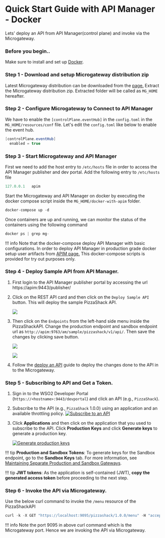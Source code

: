 # Quick Start Guide with API Manager - Docker

Lets' deploy an API from API Manager(control plane) and invoke via the Microgateway.

### Before you begin..

Make sure to install and set up [Docker](https://www.docker.com).

### Step 1 - Download and setup Microgateway distribution zip

Latest Microgateway distribution can be downloaded from the [page.](https://wso2.com/api-management/api-microgateway/) Extract the Microgateway distribution zip. Extracted folder will be called as `MG_HOME` hereafter.

### Step 2 - Configure Microgateway to Connect to API Manager
We have to enable the `[controlPlane.eventHub]` in the `config.toml` in the `MG_HOME/resources/conf` file. 
Let's edit the `config.toml` like below to enable the event hub.

``` java
[controlPlane.eventHub]
  enabled = true
```


### Step 3 - Start Microgateway and API Manager

First we need to add the host entry to `/etc/hosts` file in order to access the API Manager publisher and dev portal.
Add the following entry to `/etc/hosts` file

``` java
127.0.0.1   apim
```


Start the Microgateway and API Manager on docker by executing the docker compose script inside the `MG_HOME/docker-with-apim` folder.

``` java
docker-compose up -d
```

Once containers are up and running, we can monitor the status of the containers using the following command
``` java
docker ps | grep mg-
```

!!! info
    Note that the docker-compose deploy API Manager with basic configurations. In order to deploy API Manager in production grade docker setup 
    user artifacts from [APIM page.](https://wso2.com/api-management/) This docker-compose scripts is provided for try out purposes only.

### Step 4 - Deploy Sample API from API Manager.

1. First login to the API Manager publisher portal by accessing the url https://apim:9443/publisher/

2. Click on the REST API card and then click on the `Deploy Sample API` button. This will deploy the sample PizzaShack API.

    [![]({{base_path}}/assets/img/deploy/mgw/deploy-sample-api.png)]({{base_path}}/assets/img/deploy/mgw/deploy-sample-api.png)


3. Then click on the `Endpoints` from the left-hand side menu inside the PizzaShackAPI. Change the production endpoint and
sandbox endpoint url as `http://apim:9763/am/sample/pizzashack/v1/api/`. Then save the changes by clicking save button.

    [![]({{base_path}}/assets/img/deploy/mgw/endpoint-tab.png)]({{base_path}}/assets/img/deploy/mgw/endpoint-tab.png)

    [![]({{base_path}}/assets/img/deploy/mgw/endpoint-edit.png)]({{base_path}}/assets/img/deploy/mgw/endpoint-edit.png)
   

4. Follow the [deploy an API]({{base_path}}/deploy-and-publish/deploy-on-gateway/deploy-api/deploy-an-api) guide to deploy 
the changes done to the API in to the Microgateway.

### Step 5 - Subscribing to API and Get a Token.
1. Sign in to the WSO2 Developer Portal (`https://<hostname>:9443/devportal`) and click an API (e.g., `PizzaShack`).

2. Subscribe to the API (e.g., `PizzaShack` 1.0.0) using an application and an available throttling policy.
    [![Subscribe to an API]({{base_path}}/assets/img/learn/subscribe-to-api.png)]({{base_path}}/assets/img/learn/subscribe-to-api.png)

3. Click **Applications** and then click on the application that you used to subscribe to the API. Click **Production Keys** and click **Generate keys** to generate a production key.

    [![Generate production keys]({{base_path}}/assets/img/learn/generate-keys-production.png)]({{base_path}}/assets/img/learn/generate-keys-production.png)

!!! tip
    **Production and Sandbox Tokens**: 
    To generate keys for the Sandbox endpoint, go to the **Sandbox Keys** tab. For more information, see [Maintaining Separate Production and Sandbox Gateways]({{base_path}}/learn/deploy-and-publish/deploy-on-gateway/api-gateway/maintaining-separate-production-and-sandbox-gateways/#multiple-gateways-to-handle-production-and-sandbox-requests-separately).

!!! tip
    **JWT tokens**: 
    As the application is self-contained (JWT), **copy the generated access token** before proceeding to the next step. 

### Step 6 - Invoke the API via Microgateway.

Use the below curl command to invoke the `/menu` resource of the PizzaShackAPI

``` java
curl -k -X GET "https://localhost:9095/pizzashack/1.0.0/menu" -H "accept: application/json" -H "Authorization: Bearer <COPIED_TOKEN>"
```

!!! info
    Note the port 9095 in above curl command which is the Microgateway port. Hence we are invoking the API
    via Microgateway.